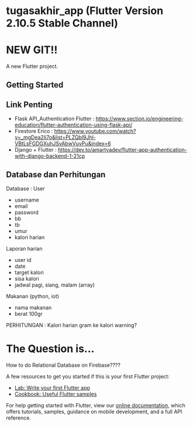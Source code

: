 # tugasakhir_app (Flutter Version 2.10.5 Stable Channel)
# NEW GIT!!

A new Flutter project.

## Getting Started


## Link Penting
- Flask API_Authentication Flutter : https://www.section.io/engineering-education/flutter-authentication-using-flask-api/
- Firestore Erico : https://www.youtube.com/watch?v=_mgDea2Ii7o&list=PLZQbl9Jhl-VBtLsFGDGXuhJSvAbwVuyPu&index=6
- Django + Flutter : https://dev.to/amartyadev/flutter-app-authentication-with-django-backend-1-21cp


## Database dan Perhitungan

Database :
‌User 
- username
- email
- password
- bb
- tb
- umur
- kalori harian

‌Laporan harian
- user id
- date
- target kalori
- sisa kalori
- jadwal pagi, siang, malam (array)

‌Makanan (python, iot)
- nama makanan
- berat 100gr

PERHITUNGAN :
‌Kalori harian
‌gram ke kalori
‌warning?

# The Question is...
How to do Relational Database on Firebase????


A few resources to get you started if this is your first Flutter project:

- [Lab: Write your first Flutter app](https://flutter.dev/docs/get-started/codelab)
- [Cookbook: Useful Flutter samples](https://flutter.dev/docs/cookbook)

For help getting started with Flutter, view our
[online documentation](https://flutter.dev/docs), which offers tutorials,
samples, guidance on mobile development, and a full API reference.
